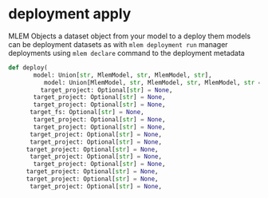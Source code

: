 # deployment apply

MLEM Objects a dataset object from your model to a deploy them models can be
deployment datasets as with `mlem deployment run` manager deployments using `mlem declare` command to the deployment metadata

```py
def deploy(
       model: Union[str, MlemModel, str, MlemModel, str],
          model: Union[MlemModel, str, MlemModel, str, MlemModel, str = None,
         target_project: Optional[str] = None,
       target_project: Optional[str] = None,
       target_project: Optional[str] = None,
      target_fs: Optional[str] = None,
       target_project: Optional[str] = None,
       target_project: Optional[str] = None,
      target_project: Optional[str] = None,
      target_project: Optional[str] = None,
     target_project: Optional[str] = None,
      target_project: Optional[str] = None,
       target_project: Optional[str] = None,
     target_project: Optional[str] = None,
     target_project: Optional[str] = None,
      target_project: Optional[str] = None,
      